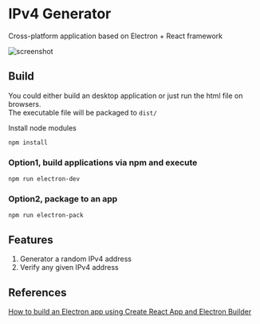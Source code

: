 # IPv4 Generator
Cross-platform application based on Electron + React framework

![screenshot](https://raw.githubusercontent.com/Catherine22/Notes/master/ip-generator/ip_generator.png)

## Build

You could either build an desktop application or just run the html file on browsers.       
The executable file will be packaged to ```dist/```     


Install node modules
```shell
npm install
```

### Option1, build applications via npm and execute
```shell
npm run electron-dev
```

### Option2, package to an app
```shell
npm run electron-pack
```

## Features
1. Generator a random IPv4 address      
2. Verify any given IPv4 address

## References
[How to build an Electron app using Create React App and Electron Builder](https://www.codementor.io/randyfindley/how-to-build-an-electron-app-using-create-react-app-and-electron-builder-ss1k0sfer)